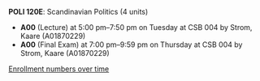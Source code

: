 **POLI 120E**: Scandinavian Politics (4 units)

- **A00** (Lecture) at 5:00 pm–7:50 pm on Tuesday at CSB 004 by Strom, Kaare (A01870229)
- **A00** (Final Exam) at 7:00 pm–9:59 pm on Thursday at CSB 004 by Strom, Kaare (A01870229)

[Enrollment numbers over time](./POLI120E.tsv)
